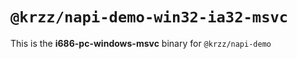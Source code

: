# `@krzz/napi-demo-win32-ia32-msvc`

This is the **i686-pc-windows-msvc** binary for `@krzz/napi-demo`
